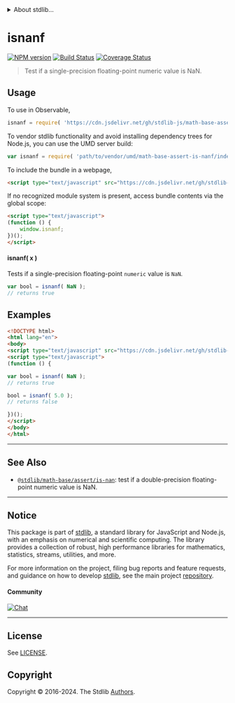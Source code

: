 <!--

@license Apache-2.0

Copyright (c) 2020 The Stdlib Authors.

Licensed under the Apache License, Version 2.0 (the "License");
you may not use this file except in compliance with the License.
You may obtain a copy of the License at

   http://www.apache.org/licenses/LICENSE-2.0

Unless required by applicable law or agreed to in writing, software
distributed under the License is distributed on an "AS IS" BASIS,
WITHOUT WARRANTIES OR CONDITIONS OF ANY KIND, either express or implied.
See the License for the specific language governing permissions and
limitations under the License.

-->


<details>
  <summary>
    About stdlib...
  </summary>
  <p>We believe in a future in which the web is a preferred environment for numerical computation. To help realize this future, we've built stdlib. stdlib is a standard library, with an emphasis on numerical and scientific computation, written in JavaScript (and C) for execution in browsers and in Node.js.</p>
  <p>The library is fully decomposable, being architected in such a way that you can swap out and mix and match APIs and functionality to cater to your exact preferences and use cases.</p>
  <p>When you use stdlib, you can be absolutely certain that you are using the most thorough, rigorous, well-written, studied, documented, tested, measured, and high-quality code out there.</p>
  <p>To join us in bringing numerical computing to the web, get started by checking us out on <a href="https://github.com/stdlib-js/stdlib">GitHub</a>, and please consider <a href="https://opencollective.com/stdlib">financially supporting stdlib</a>. We greatly appreciate your continued support!</p>
</details>

# isnanf

[![NPM version][npm-image]][npm-url] [![Build Status][test-image]][test-url] [![Coverage Status][coverage-image]][coverage-url] <!-- [![dependencies][dependencies-image]][dependencies-url] -->

> Test if a single-precision floating-point numeric value is NaN.



<section class="usage">

## Usage

To use in Observable,

```javascript
isnanf = require( 'https://cdn.jsdelivr.net/gh/stdlib-js/math-base-assert-is-nanf@v0.2.1-umd/browser.js' )
```

To vendor stdlib functionality and avoid installing dependency trees for Node.js, you can use the UMD server build:

```javascript
var isnanf = require( 'path/to/vendor/umd/math-base-assert-is-nanf/index.js' )
```

To include the bundle in a webpage,

```html
<script type="text/javascript" src="https://cdn.jsdelivr.net/gh/stdlib-js/math-base-assert-is-nanf@v0.2.1-umd/browser.js"></script>
```

If no recognized module system is present, access bundle contents via the global scope:

```html
<script type="text/javascript">
(function () {
    window.isnanf;
})();
</script>
```

#### isnanf( x )

Tests if a single-precision floating-point `numeric` value is `NaN`.

```javascript
var bool = isnanf( NaN );
// returns true
```

</section>

<!-- /.usage -->

<section class="examples">

## Examples

<!-- eslint no-undef: "error" -->

```html
<!DOCTYPE html>
<html lang="en">
<body>
<script type="text/javascript" src="https://cdn.jsdelivr.net/gh/stdlib-js/math-base-assert-is-nanf@v0.2.1-umd/browser.js"></script>
<script type="text/javascript">
(function () {

var bool = isnanf( NaN );
// returns true

bool = isnanf( 5.0 );
// returns false

})();
</script>
</body>
</html>
```

</section>

<!-- /.examples -->

<!-- Section for related `stdlib` packages. Do not manually edit this section, as it is automatically populated. -->

<section class="related">

* * *

## See Also

-   <span class="package-name">[`@stdlib/math-base/assert/is-nan`][@stdlib/math/base/assert/is-nan]</span><span class="delimiter">: </span><span class="description">test if a double-precision floating-point numeric value is NaN.</span>

</section>

<!-- /.related -->

<!-- Section for all links. Make sure to keep an empty line after the `section` element and another before the `/section` close. -->


<section class="main-repo" >

* * *

## Notice

This package is part of [stdlib][stdlib], a standard library for JavaScript and Node.js, with an emphasis on numerical and scientific computing. The library provides a collection of robust, high performance libraries for mathematics, statistics, streams, utilities, and more.

For more information on the project, filing bug reports and feature requests, and guidance on how to develop [stdlib][stdlib], see the main project [repository][stdlib].

#### Community

[![Chat][chat-image]][chat-url]

---

## License

See [LICENSE][stdlib-license].


## Copyright

Copyright &copy; 2016-2024. The Stdlib [Authors][stdlib-authors].

</section>

<!-- /.stdlib -->

<!-- Section for all links. Make sure to keep an empty line after the `section` element and another before the `/section` close. -->

<section class="links">

[npm-image]: http://img.shields.io/npm/v/@stdlib/math-base-assert-is-nanf.svg
[npm-url]: https://npmjs.org/package/@stdlib/math-base-assert-is-nanf

[test-image]: https://github.com/stdlib-js/math-base-assert-is-nanf/actions/workflows/test.yml/badge.svg?branch=v0.2.1
[test-url]: https://github.com/stdlib-js/math-base-assert-is-nanf/actions/workflows/test.yml?query=branch:v0.2.1

[coverage-image]: https://img.shields.io/codecov/c/github/stdlib-js/math-base-assert-is-nanf/main.svg
[coverage-url]: https://codecov.io/github/stdlib-js/math-base-assert-is-nanf?branch=main

<!--

[dependencies-image]: https://img.shields.io/david/stdlib-js/math-base-assert-is-nanf.svg
[dependencies-url]: https://david-dm.org/stdlib-js/math-base-assert-is-nanf/main

-->

[chat-image]: https://img.shields.io/gitter/room/stdlib-js/stdlib.svg
[chat-url]: https://app.gitter.im/#/room/#stdlib-js_stdlib:gitter.im

[stdlib]: https://github.com/stdlib-js/stdlib

[stdlib-authors]: https://github.com/stdlib-js/stdlib/graphs/contributors

[umd]: https://github.com/umdjs/umd
[es-module]: https://developer.mozilla.org/en-US/docs/Web/JavaScript/Guide/Modules

[deno-url]: https://github.com/stdlib-js/math-base-assert-is-nanf/tree/deno
[deno-readme]: https://github.com/stdlib-js/math-base-assert-is-nanf/blob/deno/README.md
[umd-url]: https://github.com/stdlib-js/math-base-assert-is-nanf/tree/umd
[umd-readme]: https://github.com/stdlib-js/math-base-assert-is-nanf/blob/umd/README.md
[esm-url]: https://github.com/stdlib-js/math-base-assert-is-nanf/tree/esm
[esm-readme]: https://github.com/stdlib-js/math-base-assert-is-nanf/blob/esm/README.md
[branches-url]: https://github.com/stdlib-js/math-base-assert-is-nanf/blob/main/branches.md

[stdlib-license]: https://raw.githubusercontent.com/stdlib-js/math-base-assert-is-nanf/main/LICENSE

<!-- <related-links> -->

[@stdlib/math/base/assert/is-nan]: https://github.com/stdlib-js/math-base-assert-is-nan/tree/umd

<!-- </related-links> -->

</section>

<!-- /.links -->
